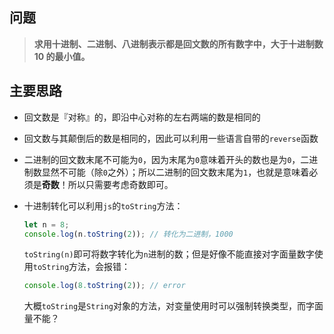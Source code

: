 ## 问题

> **求用十进制、二进制、八进制表示都是回文数的所有数字中，大于十进制数 10 的最小值。**



## 主要思路

- 回文数是『对称』的，即沿中心对称的左右两端的数是相同的

- 回文数与其颠倒后的数是相同的，因此可以利用一些语言自带的`reverse`函数

- 二进制的回文数末尾不可能为`0`，因为末尾为`0`意味着开头的数也是为`0`，二进制数显然不可能（除`0`之外）；所以二进制的回文数末尾为`1`，也就是意味着必须是**奇数**！所以只需要考虑奇数即可。

- 十进制转化可以利用`js`的`toString`方法：

  ```js
  let n = 8;
  console.log(n.toString(2)); // 转化为二进制，1000
  ```

  `toString(n)`即可将数字转化为`n`进制的数；但是好像不能直接对字面量数字使用`toString`方法，会报错：

  ```js
  console.log(8.toString(2)); // error
  ```

  大概`toString`是`String`对象的方法，对变量使用时可以强制转换类型，而字面量不能？